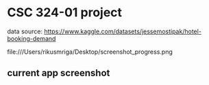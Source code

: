 # CSC 324-01 project
data source:
https://www.kaggle.com/datasets/jessemostipak/hotel-booking-demand

file:///Users/rikusmriga/Desktop/screenshot_progress.png
## current app screenshot
